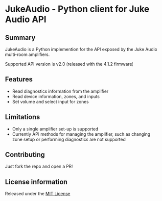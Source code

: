 # JukeAudio - Python client for Juke Audio API

## Summary
JukeAudio is a Python implemention for the API exposed by the Juke Audio multi-room amplifiers. 

Supported API version is v2.0 (released with the 4.1.2 firmware) 

## Features
- Read diagnostics information from the amplifier
- Read device information, zones, and inputs
- Set volume and select input for zones

## Limitations
- Only a single amplifier set-up is supported
- Currently API methods for managing the amplifier, such as changing zone setup or performing diagnostics are not supported

## Contributing

Just fork the repo and open a PR!

## License information

Released under the [MIT License](https://github.com/pkarimov/jukeaudio/blob/main/LICENSE)
